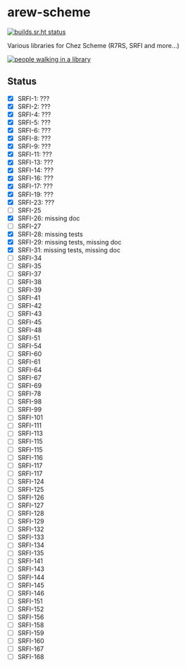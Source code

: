# arew-scheme

[![builds.sr.ht status](https://builds.sr.ht/~amz3/arew-scheme/.build.yml.svg)](https://builds.sr.ht/~amz3/arew-scheme/.build.yml?)

Various libraries for Chez Scheme (R7RS, SRFI and more...)

[![people walking in a library](https://raw.githubusercontent.com/amirouche/arew-scheme/master/gabriel-sollmann-Y7d265_7i08-unsplash.jpg)](https://github.com/amirouche/arew-scheme)

## Status


- [x] SRFI-1: ???
- [x] SRFI-2: ???
- [x] SRFI-4: ???
- [x] SRFI-5: ???
- [x] SRFI-6: ???
- [x] SRFI-8: ???
- [x] SRFI-9: ???
- [x] SRFI-11: ???
- [x] SRFI-13: ???
- [x] SRFI-14: ???
- [x] SRFI-16: ???
- [x] SRFI-17: ???
- [x] SRFI-19: ???
- [x] SRFI-23: ???
- [ ] SRFI-25
- [x] SRFI-26: missing doc
- [ ] SRFI-27
- [x] SRFI-28: missing tests
- [x] SRFI-29: missing tests, missing doc
- [x] SRFI-31: missing tests, missing doc
- [ ] SRFI-34
- [ ] SRFI-35
- [ ] SRFI-37
- [ ] SRFI-38
- [ ] SRFI-39
- [ ] SRFI-41
- [ ] SRFI-42
- [ ] SRFI-43
- [ ] SRFI-45
- [ ] SRFI-48
- [ ] SRFI-51
- [ ] SRFI-54
- [ ] SRFI-60
- [ ] SRFI-61
- [ ] SRFI-64
- [ ] SRFI-67
- [ ] SRFI-69
- [ ] SRFI-78
- [ ] SRFI-98
- [ ] SRFI-99
- [ ] SRFI-101
- [ ] SRFI-111
- [ ] SRFI-113
- [ ] SRFI-115
- [ ] SRFI-115
- [ ] SRFI-116
- [ ] SRFI-117
- [ ] SRFI-117
- [ ] SRFI-124
- [ ] SRFI-125
- [ ] SRFI-126
- [ ] SRFI-127
- [ ] SRFI-128
- [ ] SRFI-129
- [ ] SRFI-132
- [ ] SRFI-133
- [ ] SRFI-134
- [ ] SRFI-135
- [ ] SRFI-141
- [ ] SRFI-143
- [ ] SRFI-144
- [ ] SRFI-145
- [ ] SRFI-146
- [ ] SRFI-151
- [ ] SRFI-152
- [ ] SRFI-156
- [ ] SRFI-158
- [ ] SRFI-159
- [ ] SRFI-160
- [ ] SRFI-167
- [ ] SRFI-168
